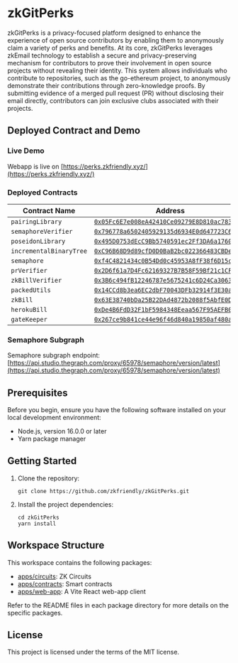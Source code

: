 # zkGitPerks

zkGitPerks is a privacy-focused platform designed to enhance the experience of open source contributors by enabling them to anonymously claim a variety of perks and benefits. At its core, zkGitPerks leverages zkEmail technology to establish a secure and privacy-preserving mechanism for contributors to prove their involvement in open source projects without revealing their identity. This system allows individuals who contribute to repositories, such as the go-ethereum project, to anonymously demonstrate their contributions through zero-knowledge proofs. By submitting evidence of a merged pull request (PR) without disclosing their email directly, contributors can join exclusive clubs associated with their projects.

## Deployed Contract and Demo

### Live Demo

Webapp is live on [https://perks.zkfriendly.xyz/](https://perks.zkfriendly.xyz/) 

### Deployed Contracts

| Contract Name             | Address                                                                                      |
|---------------------------|----------------------------------------------------------------------------------------------|
| `pairingLibrary`          | [`0x05Fc6E7e008eA42410Ce09279E8D810ac7838FA6`](https://sepolia.scrollscan.dev/address/0x05Fc6E7e008eA42410Ce09279E8D810ac7838FA6) |
| `semaphoreVerifier`       | [`0x796778a6502405929135d6934E0d647723C6db11`](https://sepolia.scrollscan.dev/address/0x796778a6502405929135d6934E0d647723C6db11) |
| `poseidonLibrary`         | [`0x495D0753dEcC9Bb5740591ec2Ff3DA6a1760767a`](https://sepolia.scrollscan.dev/address/0x495D0753dEcC9Bb5740591ec2Ff3DA6a1760767a) |
| `incrementalBinaryTree`   | [`0xC96B68D9d89cfD0D0BaB2bc022366483CBDef9e9`](https://sepolia.scrollscan.dev/address/0xC96B68D9d89cfD0D0BaB2bc022366483CBDef9e9) |
| `semaphore`               | [`0xf4C4821434c0B54Dd0c45953A8fF38f6D15c2166`](https://sepolia.scrollscan.dev/address/0xf4C4821434c0B54Dd0c45953A8fF38f6D15c2166) |
| `prVerifier`              | [`0x2D6f61a7D4Fc62169327B7B58F59Bf21c1CFd037`](https://sepolia.scrollscan.dev/address/0x2D6f61a7D4Fc62169327B7B58F59Bf21c1CFd037) |
| `zkBillVerifier`          | [`0x3B6c494fB12246787e5675241c6D24Ca3063E21A`](https://sepolia.scrollscan.dev/address/0x3B6c494fB12246787e5675241c6D24Ca3063E21A) |
| `packedUtils`             | [`0x14CCd8b3ea6EC2dbF70043DFb32914f3E30aC4D5`](https://sepolia.scrollscan.dev/address/0x14CCd8b3ea6EC2dbF70043DFb32914f3E30aC4D5) |
| `zkBill`                  | [`0x63E38740bDa25B22DAd4872b2088f5AbfE0Da51E`](https://sepolia.scrollscan.dev/address/0x63E38740bDa25B22DAd4872b2088f5AbfE0Da51E) |
| `herokuBill`              | [`0xDe4B6FdD32F1bF5984348Eeaa567F95AEFB03A99`](https://sepolia.scrollscan.dev/address/0xDe4B6FdD32F1bF5984348Eeaa567F95AEFB03A99) |
| `gateKeeper`              | [`0x267ce9b841ce44e96f46d840a19850af480a81e3`](https://sepolia.scrollscan.dev/address/0x267ce9b841ce44e96f46d840a19850af480a81e3) |

### Semaphore Subgraph

Semaphore subgraph endpoint: [https://api.studio.thegraph.com/proxy/65978/semaphore/version/latest](https://api.studio.thegraph.com/proxy/65978/semaphore/version/latest)

## Prerequisites

Before you begin, ensure you have the following software installed on your local development environment:

- Node.js, version 16.0.0 or later
- Yarn package manager

## Getting Started

1. Clone the repository:
   ```
   git clone https://github.com/zkfriendly/zkGitPerks.git
   ```
2. Install the project dependencies:
   ```
   cd zkGitPerks
   yarn install
   ```

## Workspace Structure

This workspace contains the following packages:

- [apps/circuits](https://github.com/zkfriendly/zkGitPerks/tree/main/apps/circuits): ZK Circuits
- [apps/contracts](https://github.com/zkfriendly/zkGitPerks/tree/main/apps/contracts): Smart contracts
- [apps/web-app](https://github.com/zkfriendly/zkGitPerks/tree/main/apps/web-app): A Vite React web-app client

Refer to the README files in each package directory for more details on the specific packages.

## License

This project is licensed under the terms of the MIT license.
